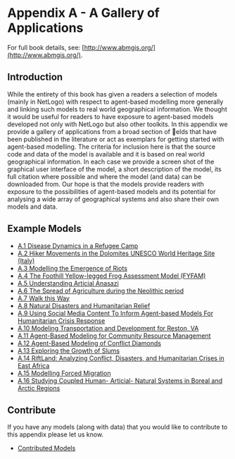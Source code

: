 # Appendix A - A Gallery of Applications

For full book details, see: [http://www.abmgis.org/](http://www.abmgis.org/).


## Introduction

While the entirety of this book has given a readers a selection of models (mainly in NetLogo) with respect to agent-based modelling more generally and linking such models to real world geographical information. We thought it would be useful for readers to have exposure to agent-based models developed not only with NetLogo but also other toolkits. In this appendix we provide a gallery of applications from a broad section of elds that have been published in the literature or act as exemplars for getting started with agent-based modelling. The criteria for inclusion here is that the source code and data of the model is available and it is based on real world geographical information. In each case we provide a screen shot of the graphical user interface of the model, a short description of the model, its full citation where possible and where the model (and data) can be downloaded from. Our hope is that the models provide readers with exposure to the possibilities of agent-based models and its potential for analysing a wide array of geographical systems and also share their own models and data.


## Example Models

* [A.1 Disease Dynamics in a Refugee Camp](AppendixA/Cholera)* [A.2 Hiker Movements in the Dolomites UNESCO World Heritage Site (Italy)](s://github.com/abmgis/abmgis/tree/master/AppendixA/HikerMovements)* [A.3 Modelling the Emergence of Riots](AppendixA/Riots)* [A.4 The Foothill Yellow-legged Frog Assessment Model (FYFAM)](AppendixA/Frog)* [A.5 Understanding Articial Anasazi](AppendixA/Anasazi)
* [A.6 The Spread of Agriculture during the Neolithic period](AppendixA/Neolithic)* [A.7 Walk this Way](AppendixA/Walk)* [A.8 Natural Disasters and Humanitarian Relief](AppendixA/Haiti)* [A.9 Using Social Media Content To Inform Agent-based Models For Humanitarian Crisis Response](AppendixA/Hotspots)* [A.10 Modeling Transportation and Development for Reston, VA](AppendixA/Reston)* [A.11 Agent-Based Modeling for Community Resource Management](AppendixA/Acequias)* [A.12 Agent-Based Modeling of Conflict Diamonds](AppendixA/Diamonds)* [A.13 Exploring the Growth of Slums](AppendixA/Slums)* [A.14 RiftLand: Analyzing Conflict, Disasters, and Humanitarian Crises in East Africa](AppendixA/RiftLand)* [A.15 Modelling Forced Migration](AppendixA/Migration)* [A.16 Studying Coupled Human- Articial- Natural Systems in Boreal and Arctic Regions](AppendixA/NorthLands)

## Contribute 

If you have any models (along with data) that you would like to contribute to this appendix please let us know.

* [Contributed Models](AppendixA/AdditionalModels)
